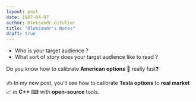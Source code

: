 ```yaml
---
layout: post
date: 1987-04-07
author: Oleksandr Gituliar
title: "Oleksandr's Notes"
draft: true
---
```


- Who is your target audience ?
- What sort of story does your target audience like to read ?

Do you know how to calibrate **American options** 🚀 really fast❓

✍ In my new post, you’ll see how to calibrate **Tesla options** to **real market** 📈 in **C++** ⌨
with **open-source** tools.
